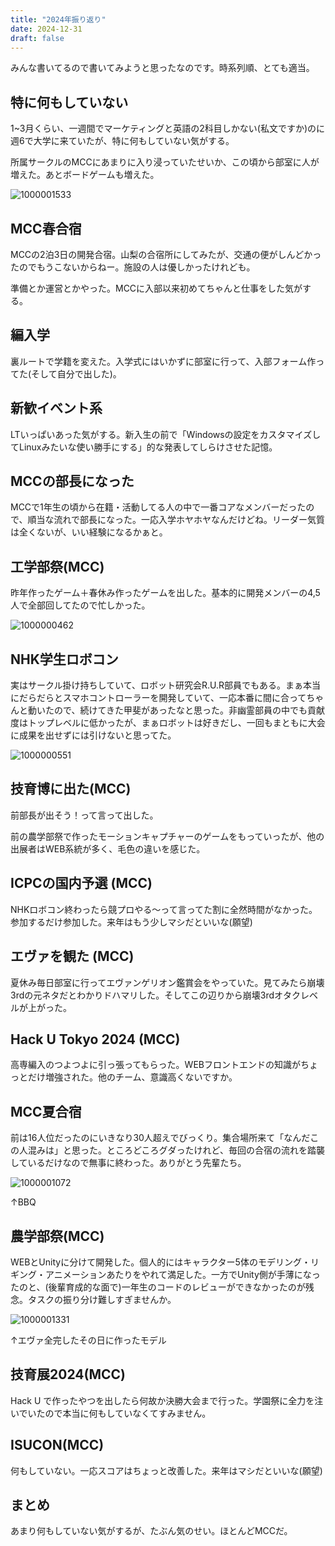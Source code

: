 ```yaml
---
title: "2024年振り返り"
date: 2024-12-31
draft: false
---
```



みんな書いてるので書いてみようと思ったなのです。時系列順、とても適当。


## 特に何もしていない

1~3月くらい、一週間でマーケティングと英語の2科目しかない(私文ですか)のに週6で大学に来ていたが、特に何もしていない気がする。

所属サークルのMCCにあまりに入り浸っていたせいか、この頃から部室に人が増えた。あとボードゲームも増えた。

![1000001533](https://github.com/user-attachments/assets/20b252c0-f1aa-41d2-aa61-328283f687ff)


## MCC春合宿

MCCの2泊3日の開発合宿。山梨の合宿所にしてみたが、交通の便がしんどかったのでもうこないからねー。施設の人は優しかったけれども。

準備とか運営とかやった。MCCに入部以来初めてちゃんと仕事をした気がする。

## 編入学

裏ルートで学籍を変えた。入学式にはいかずに部室に行って、入部フォーム作ってた(そして自分で出した)。

## 新歓イベント系

LTいっぱいあった気がする。新入生の前で「Windowsの設定をカスタマイズしてLinuxみたいな使い勝手にする」的な発表してしらけさせた記憶。

## MCCの部長になった

MCCで1年生の頃から在籍・活動してる人の中で一番コアなメンバーだったので、順当な流れで部長になった。一応入学ホヤホヤなんだけどね。リーダー気質は全くないが、いい経験になるかぁと。

## 工学部祭(MCC)

昨年作ったゲーム＋春休み作ったゲームを出した。基本的に開発メンバーの4,5人で全部回してたので忙しかった。

![1000000462](https://github.com/user-attachments/assets/a7beb159-a53f-4816-a2c0-04af76150874)


## NHK学生ロボコン

実はサークル掛け持ちしていて、ロボット研究会R.U.R部員でもある。まぁ本当にだらだらとスマホコントローラーを開発していて、一応本番に間に合ってちゃんと動いたので、続けてきた甲斐があったなと思った。非幽霊部員の中でも貢献度はトップレベルに低かったが、まぁロボットは好きだし、一回もまともに大会に成果を出せずには引けないと思ってた。

![1000000551](https://github.com/user-attachments/assets/0a103d36-308e-41a8-b0c4-c9c7227bb8c3)


## 技育博に出た(MCC)

前部長が出そう！って言って出した。

前の農学部祭で作ったモーションキャプチャーのゲームをもっていったが、他の出展者はWEB系統が多く、毛色の違いを感じた。

## ICPCの国内予選 (MCC)

NHKロボコン終わったら競プロやる〜って言ってた割に全然時間がなかった。参加するだけ参加した。来年はもう少しマシだといいな(願望)

## エヴァを観た (MCC)

夏休み毎日部室に行ってエヴァンゲリオン鑑賞会をやっていた。見てみたら崩壊3rdの元ネタだとわかりドハマリした。そしてこの辺りから崩壊3rdオタクレベルが上がった。

## Hack U Tokyo 2024 (MCC)

高専編入のつよつよに引っ張ってもらった。WEBフロントエンドの知識がちょっとだけ増強された。他のチーム、意識高くないですか。

## MCC夏合宿

前は16人位だったのにいきなり30人超えでびっくり。集合場所来て「なんだこの人混みは」と思った。ところどころグダったけれど、毎回の合宿の流れを踏襲しているだけなので無事に終わった。ありがとう先輩たち。

![1000001072](https://github.com/user-attachments/assets/c60ff7e3-f09a-4d52-86bd-f6a0f3a3d120)

↑BBQ

## 農学部祭(MCC)

WEBとUnityに分けて開発した。個人的にはキャラクター5体のモデリング・リギング・アニメーションあたりをやれて満足した。一方でUnity側が手薄になったのと、(後輩育成的な面で)一年生のコードのレビューができなかったのが残念。タスクの振り分け難しすぎませんか。

![1000001331](https://github.com/user-attachments/assets/2b926e6d-ef8f-4de4-8d03-c1c1c6e5d747)

↑エヴァ全完したその日に作ったモデル

## 技育展2024(MCC)

Hack U で作ったやつを出したら何故か決勝大会まで行った。学園祭に全力を注いでいたので本当に何もしていなくてすみません。

## ISUCON(MCC)

何もしていない。一応スコアはちょっと改善した。来年はマシだといいな(願望)

## まとめ

あまり何もしていない気がするが、たぶん気のせい。ほとんどMCCだ。
